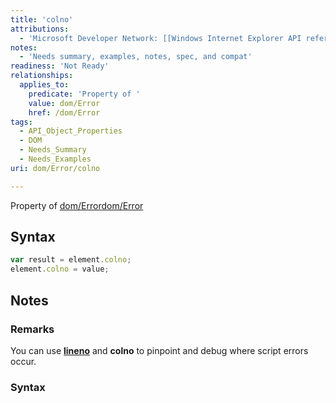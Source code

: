 ```yaml
---
title: 'colno'
attributions:
  - 'Microsoft Developer Network: [[Windows Internet Explorer API reference](http://msdn.microsoft.com/en-us/library/ie/hh828809%28v=vs.85%29.aspx) Article]'
notes:
  - 'Needs summary, examples, notes, spec, and compat'
readiness: 'Not Ready'
relationships:
  applies_to:
    predicate: 'Property of '
    value: dom/Error
    href: /dom/Error
tags:
  - API_Object_Properties
  - DOM
  - Needs_Summary
  - Needs_Examples
uri: dom/Error/colno

---
```

Property of [dom/Error](/dom/Error)[dom/Error](/dom/Error)

## Syntax

``` js
var result = element.colno;
element.colno = value;
```

## Notes

### Remarks

You can use [**lineno**](/dom/Error/lineno) and **colno** to pinpoint and debug where script errors occur.

### Syntax
